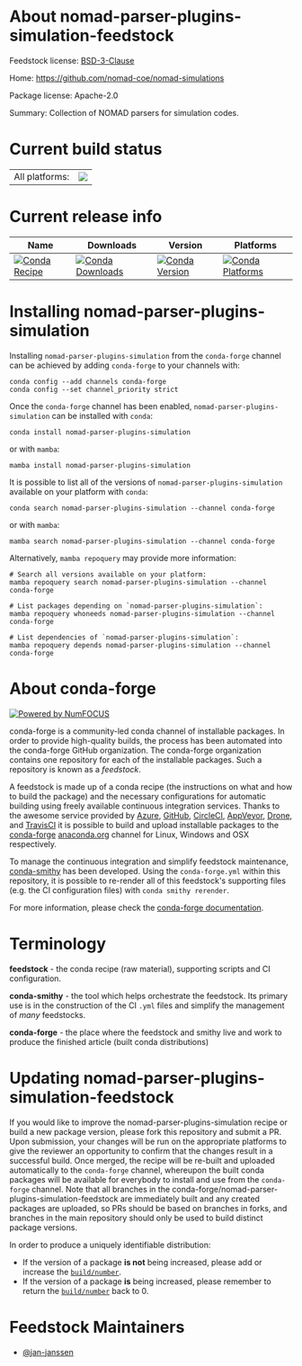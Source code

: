 About nomad-parser-plugins-simulation-feedstock
===============================================

Feedstock license: [BSD-3-Clause](https://github.com/conda-forge/nomad-parser-plugins-simulation-feedstock/blob/main/LICENSE.txt)

Home: https://github.com/nomad-coe/nomad-simulations

Package license: Apache-2.0

Summary: Collection of NOMAD parsers for simulation codes.

Current build status
====================


<table><tr><td>All platforms:</td>
    <td>
      <a href="https://dev.azure.com/conda-forge/feedstock-builds/_build/latest?definitionId=26708&branchName=main">
        <img src="https://dev.azure.com/conda-forge/feedstock-builds/_apis/build/status/nomad-parser-plugins-simulation-feedstock?branchName=main">
      </a>
    </td>
  </tr>
</table>

Current release info
====================

| Name | Downloads | Version | Platforms |
| --- | --- | --- | --- |
| [![Conda Recipe](https://img.shields.io/badge/recipe-nomad--parser--plugins--simulation-green.svg)](https://anaconda.org/conda-forge/nomad-parser-plugins-simulation) | [![Conda Downloads](https://img.shields.io/conda/dn/conda-forge/nomad-parser-plugins-simulation.svg)](https://anaconda.org/conda-forge/nomad-parser-plugins-simulation) | [![Conda Version](https://img.shields.io/conda/vn/conda-forge/nomad-parser-plugins-simulation.svg)](https://anaconda.org/conda-forge/nomad-parser-plugins-simulation) | [![Conda Platforms](https://img.shields.io/conda/pn/conda-forge/nomad-parser-plugins-simulation.svg)](https://anaconda.org/conda-forge/nomad-parser-plugins-simulation) |

Installing nomad-parser-plugins-simulation
==========================================

Installing `nomad-parser-plugins-simulation` from the `conda-forge` channel can be achieved by adding `conda-forge` to your channels with:

```
conda config --add channels conda-forge
conda config --set channel_priority strict
```

Once the `conda-forge` channel has been enabled, `nomad-parser-plugins-simulation` can be installed with `conda`:

```
conda install nomad-parser-plugins-simulation
```

or with `mamba`:

```
mamba install nomad-parser-plugins-simulation
```

It is possible to list all of the versions of `nomad-parser-plugins-simulation` available on your platform with `conda`:

```
conda search nomad-parser-plugins-simulation --channel conda-forge
```

or with `mamba`:

```
mamba search nomad-parser-plugins-simulation --channel conda-forge
```

Alternatively, `mamba repoquery` may provide more information:

```
# Search all versions available on your platform:
mamba repoquery search nomad-parser-plugins-simulation --channel conda-forge

# List packages depending on `nomad-parser-plugins-simulation`:
mamba repoquery whoneeds nomad-parser-plugins-simulation --channel conda-forge

# List dependencies of `nomad-parser-plugins-simulation`:
mamba repoquery depends nomad-parser-plugins-simulation --channel conda-forge
```


About conda-forge
=================

[![Powered by
NumFOCUS](https://img.shields.io/badge/powered%20by-NumFOCUS-orange.svg?style=flat&colorA=E1523D&colorB=007D8A)](https://numfocus.org)

conda-forge is a community-led conda channel of installable packages.
In order to provide high-quality builds, the process has been automated into the
conda-forge GitHub organization. The conda-forge organization contains one repository
for each of the installable packages. Such a repository is known as a *feedstock*.

A feedstock is made up of a conda recipe (the instructions on what and how to build
the package) and the necessary configurations for automatic building using freely
available continuous integration services. Thanks to the awesome service provided by
[Azure](https://azure.microsoft.com/en-us/services/devops/), [GitHub](https://github.com/),
[CircleCI](https://circleci.com/), [AppVeyor](https://www.appveyor.com/),
[Drone](https://cloud.drone.io/welcome), and [TravisCI](https://travis-ci.com/)
it is possible to build and upload installable packages to the
[conda-forge](https://anaconda.org/conda-forge) [anaconda.org](https://anaconda.org/)
channel for Linux, Windows and OSX respectively.

To manage the continuous integration and simplify feedstock maintenance,
[conda-smithy](https://github.com/conda-forge/conda-smithy) has been developed.
Using the ``conda-forge.yml`` within this repository, it is possible to re-render all of
this feedstock's supporting files (e.g. the CI configuration files) with ``conda smithy rerender``.

For more information, please check the [conda-forge documentation](https://conda-forge.org/docs/).

Terminology
===========

**feedstock** - the conda recipe (raw material), supporting scripts and CI configuration.

**conda-smithy** - the tool which helps orchestrate the feedstock.
                   Its primary use is in the construction of the CI ``.yml`` files
                   and simplify the management of *many* feedstocks.

**conda-forge** - the place where the feedstock and smithy live and work to
                  produce the finished article (built conda distributions)


Updating nomad-parser-plugins-simulation-feedstock
==================================================

If you would like to improve the nomad-parser-plugins-simulation recipe or build a new
package version, please fork this repository and submit a PR. Upon submission,
your changes will be run on the appropriate platforms to give the reviewer an
opportunity to confirm that the changes result in a successful build. Once
merged, the recipe will be re-built and uploaded automatically to the
`conda-forge` channel, whereupon the built conda packages will be available for
everybody to install and use from the `conda-forge` channel.
Note that all branches in the conda-forge/nomad-parser-plugins-simulation-feedstock are
immediately built and any created packages are uploaded, so PRs should be based
on branches in forks, and branches in the main repository should only be used to
build distinct package versions.

In order to produce a uniquely identifiable distribution:
 * If the version of a package **is not** being increased, please add or increase
   the [``build/number``](https://docs.conda.io/projects/conda-build/en/latest/resources/define-metadata.html#build-number-and-string).
 * If the version of a package **is** being increased, please remember to return
   the [``build/number``](https://docs.conda.io/projects/conda-build/en/latest/resources/define-metadata.html#build-number-and-string)
   back to 0.

Feedstock Maintainers
=====================

* [@jan-janssen](https://github.com/jan-janssen/)

